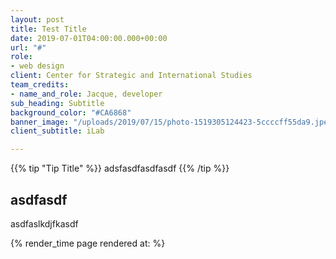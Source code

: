 ```yaml
---
layout: post
title: Test Title
date: 2019-07-01T04:00:00.000+00:00
url: "#"
role:
- web design
client: Center for Strategic and International Studies
team_credits:
- name_and_role: Jacque, developer
sub_heading: Subtitle
background_color: "#CA6868"
banner_image: "/uploads/2019/07/15/photo-1519305124423-5ccccff55da9.jpeg"
client_subtitle: iLab

---
```

{{% tip "Tip Title" %}} adsfasdfasdfasdf {{% /tip %}}

## asdfasdf

asdfaslkdjfkasdf

{% render_time page rendered at: %}
